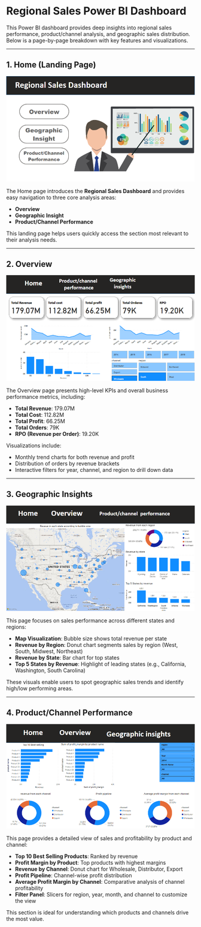 # Regional Sales Power BI Dashboard

This Power BI dashboard provides deep insights into regional sales performance, product/channel analysis, and geographic sales distribution. Below is a page-by-page breakdown with key features and visualizations.

---

## 1. Home (Landing Page)

![image4](home.png)

The Home page introduces the **Regional Sales Dashboard** and provides easy navigation to three core analysis areas:
- **Overview**
- **Geographic Insight**
- **Product/Channel Performance**

This landing page helps users quickly access the section most relevant to their analysis needs.

---

## 2. Overview

![image3](overview.png)

The Overview page presents high-level KPIs and overall business performance metrics, including:
- **Total Revenue**: 179.07M
- **Total Cost**: 112.82M
- **Total Profit**: 66.25M
- **Total Orders**: 79K
- **RPO (Revenue per Order)**: 19.20K

Visualizations include:
- Monthly trend charts for both revenue and profit
- Distribution of orders by revenue brackets
- Interactive filters for year, channel, and region to drill down data

---

## 3. Geographic Insights

![image1](geographic_insight.png)

This page focuses on sales performance across different states and regions:
- **Map Visualization**: Bubble size shows total revenue per state
- **Revenue by Region**: Donut chart segments sales by region (West, South, Midwest, Northeast)
- **Revenue by State**: Bar chart for top states
- **Top 5 States by Revenue**: Highlight of leading states (e.g., California, Washington, South Carolina)

These visuals enable users to spot geographic sales trends and identify high/low performing areas.

---

## 4. Product/Channel Performance

![image2](productchannelperformance.png)

This page provides a detailed view of sales and profitability by product and channel:
- **Top 10 Best Selling Products**: Ranked by revenue
- **Profit Margin by Product**: Top products with highest margins
- **Revenue by Channel**: Donut chart for Wholesale, Distributor, Export
- **Profit Pipeline**: Channel-wise profit distribution
- **Average Profit Margin by Channel**: Comparative analysis of channel profitability
- **Filter Panel**: Slicers for region, year, month, and channel to customize the view

This section is ideal for understanding which products and channels drive the most value.

